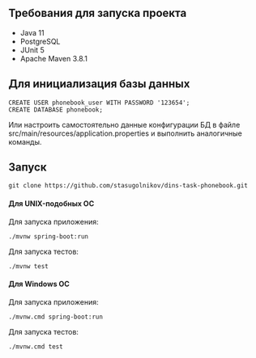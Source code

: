 ## Требования для запуска проекта
* Java 11
* PostgreSQL
* JUnit 5
* Apache Maven 3.8.1 


## Для инициализация базы данных
```
CREATE USER phonebook_user WITH PASSWORD '123654';
CREATE DATABASE phonebook;
```
Или настроить самостоятельно данные конфигурации БД в файле src/main/resources/application.properties и выполнить аналогичные команды.

## Запуск
```
git clone https://github.com/stasugolnikov/dins-task-phonebook.git
```
#### Для UNIX-подобных ОС
Для запуска приложения:
```
./mvnw spring-boot:run
```
Для запуска тестов:
```
./mvnw test
```

#### Для Windows ОС
Для запуска приложения:
```
./mvnw.cmd spring-boot:run
```
Для запуска тестов:
```
./mvnw.cmd test
```
